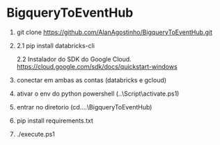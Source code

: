 # BigqueryToEventHub

1. 	git clone https://github.com/AlanAgostinho/BigqueryToEventHub.git

2.
	2.1	pip install databricks-cli
	 
	2.2	Instalador do SDK do Google Cloud. 
		https://cloud.google.com/sdk/docs/quickstart-windows

3. conectar em ambas as contas (databricks e gcloud)

4. ativar o env do python powershell (..\Script\activate.ps1)

5. entrar no diretorio (cd\....\BigqueryToEventHub)

6. pip install requirements.txt

7. ./execute.ps1


 

